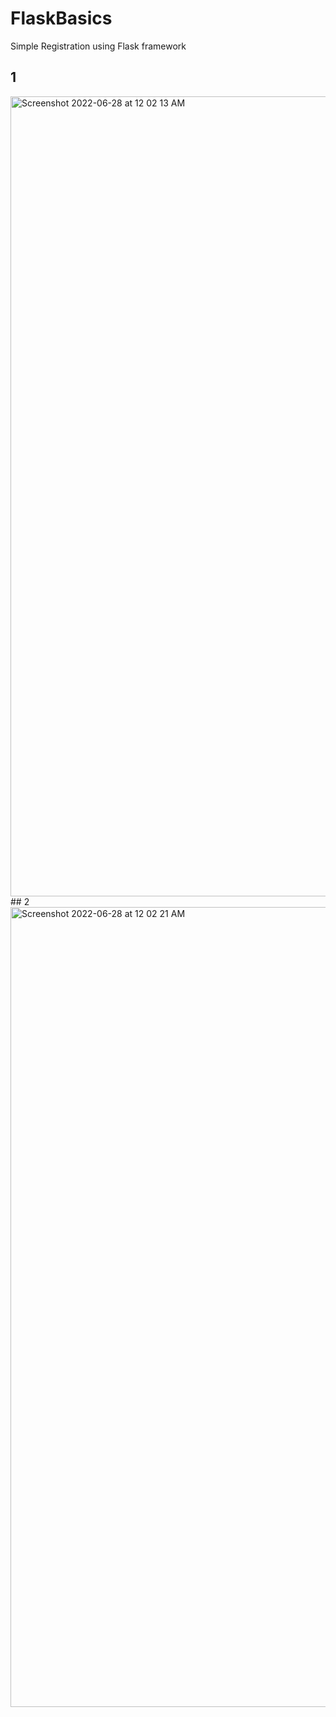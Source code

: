 # FlaskBasics

Simple Registration using Flask framework

## 1
<img width="1280" alt="Screenshot 2022-06-28 at 12 02 13 AM" src="https://user-images.githubusercontent.com/107430204/176011404-79b8418f-58a0-4349-93bf-3fdae6cd0f80.png">
## 2
<img width="1280" alt="Screenshot 2022-06-28 at 12 02 21 AM" src="https://user-images.githubusercontent.com/107430204/176011434-7b52d8ff-3f40-45fb-8944-09e19eb5867c.png">
